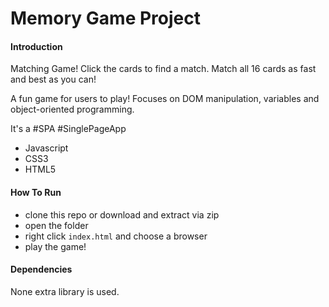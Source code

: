 # Memory Game Project

#### Introduction

Matching Game! Click the cards to find a match. Match all 16 cards as fast and best as you can! 

A fun game for users to play! Focuses on DOM manipulation, variables and object-oriented programming.

It's a #SPA #SinglePageApp

* Javascript
* CSS3
* HTML5

#### How To Run

* clone this repo or download and extract via zip
* open the folder
* right click `index.html` and choose a browser
* play the game!


#### Dependencies

None extra library is used.
